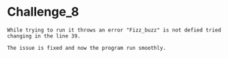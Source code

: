 # Challenge_8

    While trying to run it throws an error "Fizz_buzz" is not defied tried changing in the line 39.

    The issue is fixed and now the program run smoothly.